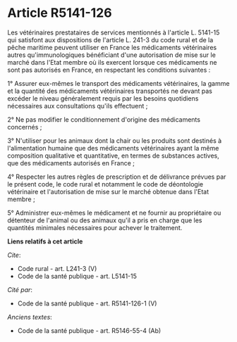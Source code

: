 # Article R5141-126

Les vétérinaires prestataires de services mentionnés à l'article L. 5141-15 qui satisfont aux dispositions de l'article L.
241-3 du code rural et de la pêche maritime peuvent utiliser en France les médicaments vétérinaires autres qu'immunologiques
bénéficiant d'une autorisation de mise sur le marché dans l'Etat membre où ils exercent lorsque ces médicaments ne sont pas
autorisés en France, en respectant les conditions suivantes : 

1° Assurer eux-mêmes le transport des médicaments vétérinaires, la gamme et la quantité des médicaments vétérinaires
transportés ne devant pas excéder le niveau généralement requis par les besoins quotidiens nécessaires aux consultations
qu'ils effectuent ; 

2° Ne pas modifier le conditionnement d'origine des médicaments concernés ; 

3° N'utiliser pour les animaux dont la chair ou les produits sont destinés à l'alimentation humaine que des médicaments
vétérinaires ayant la même composition qualitative et quantitative, en termes de substances actives, que des médicaments
autorisés en France ; 

4° Respecter les autres règles de prescription et de délivrance prévues par le présent code, le code rural et notamment le
code de déontologie vétérinaire et l'autorisation de mise sur le marché obtenue dans l'Etat membre ; 

5° Administrer eux-mêmes le médicament et ne fournir au propriétaire ou détenteur de l'animal ou des animaux qu'il a pris en
charge que les quantités minimales nécessaires pour achever le traitement.

**Liens relatifs à cet article**

_Cite_:

  - Code rural - art. L241-3 (V)
  - Code de la santé publique - art. L5141-15

_Cité par_:

  - Code de la santé publique - art. R5141-126-1 (V)

_Anciens textes_:

  - Code de la santé publique - art. R5146-55-4 (Ab)
